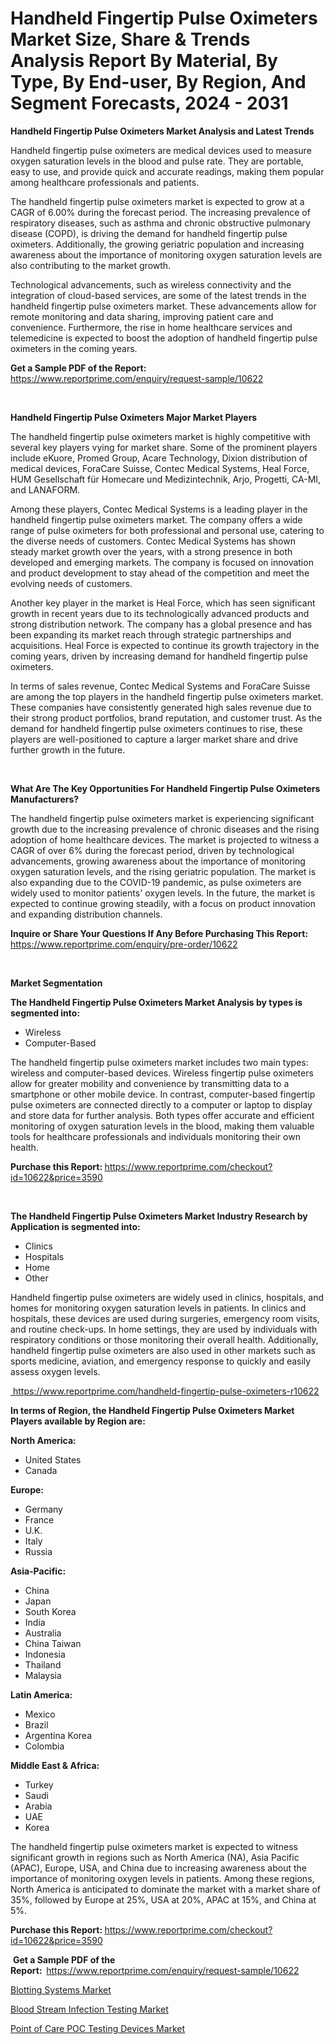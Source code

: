 <p><h1>Handheld Fingertip Pulse Oximeters Market Size, Share & Trends Analysis Report By Material, By Type, By End-user, By Region, And Segment Forecasts, 2024 - 2031</h1></p><p><strong>Handheld Fingertip Pulse Oximeters Market Analysis and Latest Trends</strong></p>
<p><p>Handheld fingertip pulse oximeters are medical devices used to measure oxygen saturation levels in the blood and pulse rate. They are portable, easy to use, and provide quick and accurate readings, making them popular among healthcare professionals and patients.</p><p>The handheld fingertip pulse oximeters market is expected to grow at a CAGR of 6.00% during the forecast period. The increasing prevalence of respiratory diseases, such as asthma and chronic obstructive pulmonary disease (COPD), is driving the demand for handheld fingertip pulse oximeters. Additionally, the growing geriatric population and increasing awareness about the importance of monitoring oxygen saturation levels are also contributing to the market growth.</p><p>Technological advancements, such as wireless connectivity and the integration of cloud-based services, are some of the latest trends in the handheld fingertip pulse oximeters market. These advancements allow for remote monitoring and data sharing, improving patient care and convenience. Furthermore, the rise in home healthcare services and telemedicine is expected to boost the adoption of handheld fingertip pulse oximeters in the coming years.</p></p>
<p><strong>Get a Sample PDF of the Report:&nbsp;</strong> <a href="https://www.reportprime.com/enquiry/request-sample/10622">https://www.reportprime.com/enquiry/request-sample/10622</a></p>
<p>&nbsp;</p>
<p><strong>Handheld Fingertip Pulse Oximeters Major Market Players</strong></p>
<p><p>The handheld fingertip pulse oximeters market is highly competitive with several key players vying for market share. Some of the prominent players include eKuore, Promed Group, Acare Technology, Dixion distribution of medical devices, ForaCare Suisse, Contec Medical Systems, Heal Force, HUM Gesellschaft für Homecare und Medizintechnik, Arjo, Progetti, CA-MI, and LANAFORM.</p><p>Among these players, Contec Medical Systems is a leading player in the handheld fingertip pulse oximeters market. The company offers a wide range of pulse oximeters for both professional and personal use, catering to the diverse needs of customers. Contec Medical Systems has shown steady market growth over the years, with a strong presence in both developed and emerging markets. The company is focused on innovation and product development to stay ahead of the competition and meet the evolving needs of customers.</p><p>Another key player in the market is Heal Force, which has seen significant growth in recent years due to its technologically advanced products and strong distribution network. The company has a global presence and has been expanding its market reach through strategic partnerships and acquisitions. Heal Force is expected to continue its growth trajectory in the coming years, driven by increasing demand for handheld fingertip pulse oximeters.</p><p>In terms of sales revenue, Contec Medical Systems and ForaCare Suisse are among the top players in the handheld fingertip pulse oximeters market. These companies have consistently generated high sales revenue due to their strong product portfolios, brand reputation, and customer trust. As the demand for handheld fingertip pulse oximeters continues to rise, these players are well-positioned to capture a larger market share and drive further growth in the future.</p></p>
<p>&nbsp;</p>
<p><strong>What Are The Key Opportunities For Handheld Fingertip Pulse Oximeters Manufacturers?</strong></p>
<p><p>The handheld fingertip pulse oximeters market is experiencing significant growth due to the increasing prevalence of chronic diseases and the rising adoption of home healthcare devices. The market is projected to witness a CAGR of over 6% during the forecast period, driven by technological advancements, growing awareness about the importance of monitoring oxygen saturation levels, and the rising geriatric population. The market is also expanding due to the COVID-19 pandemic, as pulse oximeters are widely used to monitor patients' oxygen levels. In the future, the market is expected to continue growing steadily, with a focus on product innovation and expanding distribution channels.</p></p>
<p><strong>Inquire or Share Your Questions If Any Before Purchasing This Report:</strong> <a href="https://www.reportprime.com/enquiry/pre-order/10622">https://www.reportprime.com/enquiry/pre-order/10622</a></p>
<p>&nbsp;</p>
<p><strong>Market Segmentation</strong></p>
<p><strong>The Handheld Fingertip Pulse Oximeters Market Analysis by types is segmented into:</strong></p>
<p><ul><li>Wireless</li><li>Computer-Based</li></ul></p>
<p><p>The handheld fingertip pulse oximeters market includes two main types: wireless and computer-based devices. Wireless fingertip pulse oximeters allow for greater mobility and convenience by transmitting data to a smartphone or other mobile device. In contrast, computer-based fingertip pulse oximeters are connected directly to a computer or laptop to display and store data for further analysis. Both types offer accurate and efficient monitoring of oxygen saturation levels in the blood, making them valuable tools for healthcare professionals and individuals monitoring their own health.</p></p>
<p><strong>Purchase this Report:&nbsp;</strong><a href="https://www.reportprime.com/checkout?id=10622&price=3590">https://www.reportprime.com/checkout?id=10622&price=3590</a></p>
<p>&nbsp;</p>
<p><strong>The Handheld Fingertip Pulse Oximeters Market Industry Research by Application is segmented into:</strong></p>
<p><ul><li>Clinics</li><li>Hospitals</li><li>Home</li><li>Other</li></ul></p>
<p><p>Handheld fingertip pulse oximeters are widely used in clinics, hospitals, and homes for monitoring oxygen saturation levels in patients. In clinics and hospitals, these devices are used during surgeries, emergency room visits, and routine check-ups. In home settings, they are used by individuals with respiratory conditions or those monitoring their overall health. Additionally, handheld fingertip pulse oximeters are also used in other markets such as sports medicine, aviation, and emergency response to quickly and easily assess oxygen levels.</p></p>
<p><a href="https://www.reportprime.com/handheld-fingertip-pulse-oximeters-r10622">&nbsp;https://www.reportprime.com/handheld-fingertip-pulse-oximeters-r10622</a></p>
<p><strong>In terms of Region, the Handheld Fingertip Pulse Oximeters Market Players available by Region are:</strong></p>
<p>
    <p> <strong> North America: </strong>
        <ul>
            <li>United States</li>
            <li>Canada</li>
        </ul>
        </p> 
    <p> <strong> Europe: </strong>
        <ul>
            <li>Germany</li>
            <li>France</li>
            <li>U.K.</li>
            <li>Italy</li>
            <li>Russia</li>
        </ul>
        </p> 
    <p> <strong> Asia-Pacific: </strong>
        <ul>
            <li>China</li>
            <li>Japan</li>
            <li>South Korea</li>
            <li>India</li>
            <li>Australia</li>
            <li>China Taiwan</li>
            <li>Indonesia</li>
            <li>Thailand</li>
            <li>Malaysia</li>
        </ul>
        </p> 
    <p> <strong> Latin America: </strong>
        <ul>
            <li>Mexico</li>
            <li>Brazil</li>
            <li>Argentina Korea</li>
            <li>Colombia</li>
        </ul>
        </p> 
    <p> <strong> Middle East & Africa: </strong>
        <ul>
            <li>Turkey</li>
            <li>Saudi</li>
            <li>Arabia</li>
            <li>UAE</li>
            <li>Korea</li>
        </ul>
    </p>
    </p>
<p><p>The handheld fingertip pulse oximeters market is expected to witness significant growth in regions such as North America (NA), Asia Pacific (APAC), Europe, USA, and China due to increasing awareness about the importance of monitoring oxygen levels in patients. Among these regions, North America is anticipated to dominate the market with a market share of 35%, followed by Europe at 25%, USA at 20%, APAC at 15%, and China at 5%.</p></p>
<p><strong>Purchase this Report: </strong><a href="https://www.reportprime.com/checkout?id=10622&price=3590">https://www.reportprime.com/checkout?id=10622&price=3590</a></p>
<p>&nbsp;<strong>Get a Sample PDF of the Report:&nbsp;&nbsp;</strong><a href="https://www.reportprime.com/enquiry/request-sample/10622">https://www.reportprime.com/enquiry/request-sample/10622</a></p>
<p><strong></strong></p>
<p><p><a href="https://view.publitas.com/reportprime-1/blotting-systems-market-forecasts-market-trends-and-impact-analysis-2024-2031/">Blotting Systems Market</a></p><p><a href="https://view.publitas.com/reportprime-1/global-blood-stream-infection-testing-industry-research-report-competitive-landscape-market-size-regional-status-and-prospect-forecast-2024-2031/">Blood Stream Infection Testing Market</a></p><p><a href="https://github.com/lbird53714/Market-Research-Report-List-5/blob/main/point-of-care-poc-testing-devices-market.md">Point of Care POC Testing Devices Market</a></p></p>